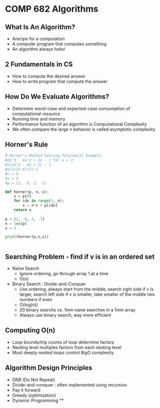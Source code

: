 # COMP 682 Algorithms

## What Is An Algorithm?
- Arecipe for a computation
- A computer program that computes something
- An algorithm always halts!

## 2 Fundamentals in CS
- How to compute the desired answer
- How to write program that compute the answer
  
## How Do We Evaluate Algorithms?
- Determine worst-case and expected-case consumption of computational resource
- Running time and memory
- Performance function of an algorithm is Computational Complexity
- We often compare the large n behavior is called asymptotic complexity

## Horner's Rule
```python
# Horner's Method Solving Polynomial Example
#2x^3 - 6x^2 + 2x - 1 for x = 3
#x(2x^2 - 6x + 2) - 1
#x(x(2x-6)+2)-1
#n = 4
#x = 5
#p = [2, -6, 2, -1]

def horner(p, n, x):
    s = p[0] 
    for idx in range(1, n):
        s = s*x + p[idx]
    return s   
    
p = [2, -6, 2, -1]
n = len(p)
x = 3

print(horner(p,n,x))
    
```

## Searching Problem - find if v is in an ordered set
- Naive Search
  - Ignore ordering, go through array 1 at a time
  - O(n)
- Binary Search : Divide-and-Conquer
  - Use ordering, always start from the middle, search right side if v is larger, search left side if v is smaller, take smaller of the middle two numbers if even
  - O(log(n))
  - 20 binary searchs vs. 1mm naive searches in a 1mm array
  - Always use binary search, way more efficient

## Computing O(n)
- Loop bounds/trip counts of loop determine factors
- Nesting level multiples factors from each nesting level
- Most deeply nested loops control BigO complexity
  
## Algorithm Design Principles
- DNR (Do Not Repeat)
- Divide-and-conquer : often implemented using recursion
- Pay it forward
- Greedy (optimization)
- Dynamic Programming **